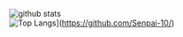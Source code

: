 ![github stats](https://github-readme-stats.vercel.app/api?username=Senpai-10&count_private=true&show_icons=true&theme=dark)
<br>
![Top Langs](https://github-readme-stats.vercel.app/api/top-langs/?username=Senpai-10&layout=compact)](https://github.com/Senpai-10/)

